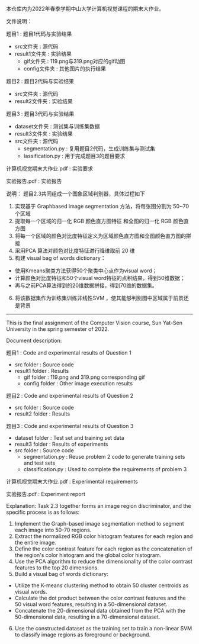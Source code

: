 本仓库内为2022年春季学期中山大学计算机视觉课程的期末大作业。

文件说明：

题目1                            :  题目1代码与实验结果

- src文件夹                 :  源代码
- result1文件夹           :  实验结果
  - gif文件夹             :  119.png与319.png对应的gif动图
  - config文件夹       :  其他图片的执行结果

题目2                          	        :  题目2代码与实验结果

- src文件夹              	        :  源代码
- result2文件夹       	        :  实验结果

题目3                    		 :  题目3代码与实验结果

- dataset文件夹           		 :  测试集与训练集数据
- result3文件夹    		 :  实验结果
- src文件夹       		 :  源代码
  - segmentation.py    		 :  复用题目2代码，生成训练集与测试集
  - lassification.py          	 :  用于完成题目3的题目要求

计算机视觉期末大作业.pdf      :  实验要求

实验报告.pdf          :  实验报告

说明：
题目2.3共同组成一个图象区域判别器，具体过程如下
1. 实现基于 Graphbased image segmentation 方法，将每张图分割为 50~70 个区域
2. 提取每一个区域的归一化 RGB 颜色直方图特征  和全图的归一化 RGB 颜色直方图  
3. 将每一个区域的颜色对比度特征定义为区域颜色直方图和全图颜色直方图的拼接  
4. 采用PCA 算法对颜色对比度特征进行降维取前 20 维
5. 构建 visual bag of words dictionary：
  - 使用Kmeans聚类方法获得50个聚类中心点作为visual word；
  - 计算颜色对比度特征和50个visual word特征的点积结果，得到50维数据；
  - 再与之前PCA算法得到的20维数据拼接，得到70维的数据集。  
6. 将该数据集作为训练集训练非线性SVM  ，使其能够判别图中区域属于前景还是背景    

---

This is the final assignment of the Computer Vision course, Sun Yat-Sen University in the spring semester of 2022.

Document description:

题目1 	:   Code and experimental results of Question 1

- src folder 			:  Source code
- result1 folder	 :  Results
  - gif folder			 :  119.png and 319.png corresponding gif
  -  config folder	 :  Other image execution results

题目2	 :   Code and experimental results of Question 2

- src folder 				:  Source code
- result2 folder 		:  Results

题目3 	:   Code and experimental results of Question 3

- dataset folder 		:  Test set and training set data
- result3 folder 		:  Results of experiments
- src folder				 :  Source code
  - segmentation.py 	:  Reuse problem 2 code to generate training sets and test sets
  - classification.py 	:  Used to complete the requirements of problem 3

计算机视觉期末大作业.pdf   :  Experimental requirements

实验报告.pdf    	:  Experiment report

Explanation:
Task 2.3 together forms an image region discriminator, and the specific process is as follows:
1. Implement the Graph-based image segmentation method to segment each image into 50-70 regions.
2. Extract the normalized RGB color histogram features for each region and the entire image.
3. Define the color contrast feature for each region as the concatenation of the region's color histogram and the global color histogram.
4. Use the PCA algorithm to reduce the dimensionality of the color contrast features to the top 20 dimensions.
5. Build a visual bag of words dictionary:
  - Utilize the K-means clustering method to obtain 50 cluster centroids as visual words.
  - Calculate the dot product between the color contrast features and the 50 visual word features, resulting in a 50-dimensional dataset.
  - Concatenate the 20-dimensional data obtained from the PCA with the 50-dimensional data, resulting in a 70-dimensional dataset.
6. Use the constructed dataset as the training set to train a non-linear SVM to classify image regions as foreground or background.
